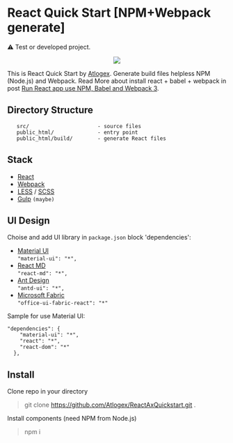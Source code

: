 React Quick Start [NPM+Webpack generate]
============================

:warning: Test or developed project.

<p align="center"><img src="https://upload.wikimedia.org/wikipedia/commons/thumb/a/a7/React-icon.svg/280px-React-icon.svg.png"></p>

This is React Quick Start by [Atlogex](https://www.atlogex.com/).
Generate build files helpless NPM (Node.js) and Webpack. Read More about install react + babel + webpack in post [Run React app use NPM, Babel and Webpack 3](https://atlogex.com/firstrun-react-app/).


 Directory Structure
 -------------------

       src/                      - source files
       public_html/              - entry point
       public_html/build/        - generate React files

 Stack
 -------------------

- [React](https://reactjs.org/)
- [Webpack](https://webpack.js.org/)
- [LESS](http://lesscss.org/) / [SCSS](https://sass-scss.ru/)
- [Gulp](https://gulpjs.com/) `(maybe)`


 UI Design
 -------------------

Choise and add UI library in `package.json` block 'dependencies':

 - [Material UI](http://www.material-ui.com/)  <br/>
 ```"material-ui": "*",```
 - [React MD](https://react-md.mlaursen.com/)  <br/>
 ```"react-md": "*",```
 - [Ant Design](https://ant.design/)  <br/>
 ```"antd-ui": "*",```
 - [Microsoft Fabric](https://developer.microsoft.com/en-us/fabric)  <br/>
 ```"office-ui-fabric-react": "*"```


Sample for use Material UI:
```
"dependencies": {
    "material-ui": "*",
    "react": "*",
    "react-dom": "*"
  },
```

 Install
 -------------------

Clone repo in your directory

> git clone https://github.com/Atlogex/ReactAxQuickstart.git .

Install components (need NPM from Node.js)

> npm i